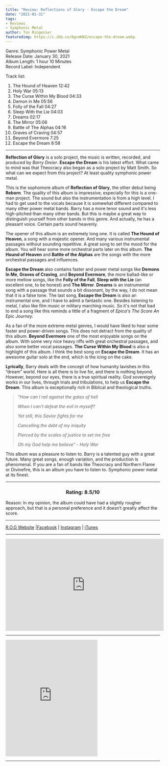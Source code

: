 ```yaml
---
title: "Review: Reflections of Glory - Escape the Dream"
date: "2021-01-31"
tags:
- Reviews
- Symphonic Metal
author: Ton Ringenier    
featuredimg: https://i.ibb.co/8gcmKNZ/escape-the-dream.webp
---
```


Genre: Symphonic Power Metal<br>
Release Date: January 30, 2021<br>
Album Length: 1 hour 10 Minutes<br>
Record Label: Independent<br>

Track list:

1. The Hound of Heaven 12:42
2. Holy War 05:13
3. The Curse Within My Blood 04:33
4. Demon in Me 05:56
5. Folly of the Fall 04:27
6. Sleep With the Lie 04:03
7. Dreams 02:17
8. The Mirror 05:06
9.  Battle of The Alphas 04:16
10. Graves of Craving 04:57
11. Beyond Evermore 7:25
12. Escape the Dream 8:58

<hr>

**Reflection of Glory** is a solo project, the music is written, recorded, and produced by *Barry Dreier*. **Escape the Dream** is his latest effort. What came to mind was that Theocracy also began as a solo project by Matt Smith. So what can we expect from this project? At least quality symphonic power metal.



This is the sophomore album of **Reflection of Glory**, the other debut being **Reborn**. The quality of this album is impressive, especially for this is a one-man project. The sound but also the instrumentation is from a high level. I had to get used to the vocals because it is somewhat different compared to many other power metal bands. Barry has a more tenor sound and it's less high-pitched than many other bands. But this is maybe a great way to distinguish yourself from other bands in this genre. And actually, he has a pleasant voice. Certain parts sound heavenly.

The opener of this album is an extremely long one. It is called **The Hound of Heaven**, a song with a majestic opener. And many various instrumental passages without sounding repetitive. A great song to set the mood for the album. You will hear some more orchestral parts later on this album. **The Hound of Heaven** and **Battle of the Alphas** are the songs with the more orchestral passages and influences.

**Escape the Dream** also contains faster and power metal songs like **Demons In Me**, **Graves of Craving**, and **Beyond Evermore**, the more ballad-like or more mellow songs, like the **Folly of the Fall**, **Sleep with the Lie** (an excellent one, to be honest) and **The Mirror**. **Dreams** is an instrumental song with a passage that sounds a bit dissonant, by the way, I do not mean that it is a false tone. The last song, **Escape the Dream** is also an instrumental one, and I have to admit a fantastic one. Besides listening to metal, I also like film music or military marching music. So it's not that bad to end a song like this reminds a little of a fragment of *Epica's The Score An Epic Journey.*

As a fan of the more extreme metal genres, I would have liked to hear some faster and power-driven songs. This does not detract from the quality of this album. **Beyond Evermore** one of the most enjoyable songs on the album. With some very nice heavy riffs with great orchestral passages, and also some better vocal passages. **The Curse Within My Blood** is also a highlight of this album. I think the best song on **Escape the Dream**. It has an awesome guitar solo at the end, which is the icing on the cake. 

 **Lyrically**, Barry deals with the concept of how humanity lavishes in this “dream” world. Here is all there is to live for, and there is nothing beyond. However, beyond our eyes, there is a true spiritual reality. God sovereignly works in our lives, through trials and tribulations, to help us **Escape the Dream**. This album is exceptionally rich in Biblical and theological truths.

> *"How can I rail against the gates of hell* 
>
> *When I can't defeat the evil in myself?*
>
> *Yet still, this Savior fights for me* 
>
> *Cancelling the debt of my iniquity* 
>
> *Pierced by the scales of justice to set me free* 
>
> *Oh my God help me believe" - Holy War*

﻿This album was a pleasure to listen to. Barry is a talented guy with a great future. Many great songs, enough variation, and the production is phenomenal. If you are a fan of bands like Theocracy and Northern Flame or Divinefire, this is an album you have to listen to. Symphonic power metal at its finest.

<hr>

<h3 style="text-align: center">Rating: 8.5/10</h3>

Reason: In my opinion, the album could have had a slightly rougher approach, but that is a personal preference and it doesn’t greatly affect the score.

 <hr>

[R.O.G Website](https://www.reflection-music.com/) |[Facebook](http://www.facebook.com/reflection.of.glory) | [Instagram](https://www.instagram.com/reflection.of.glory/) | [iTunes](https://music.apple.com/us/artist/reflection-of-glory/293492516)




<hr>

 <div class="video-container"><iframe src="https://www.youtube.com/embed/j7QWc6QyUWE" width="516" height="300" frameborder="0"></iframe></div>

<hr>

 <iframe src="https://open.spotify.com/embed/album/0rZiTgzOK6TkUvKqpdwama" width="300" height="380" frameborder="0" allowtransparency="true" allow="encrypted-media"></iframe>

<hr>

